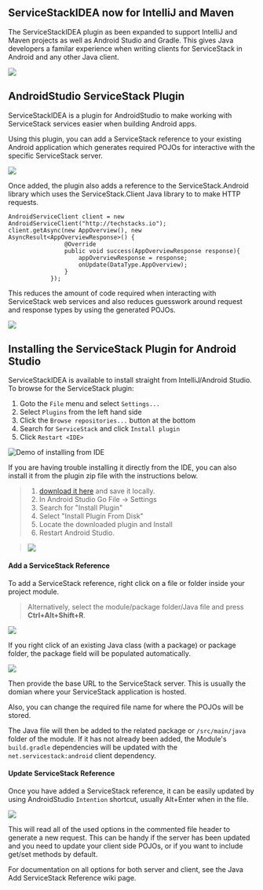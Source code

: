 ## ServiceStackIDEA now for IntelliJ and Maven

The ServiceStackIDEA plugin as been expanded to support IntelliJ and Maven projects as well as Android Studio and Gradle. This gives Java developers a familar experience when writing clients for ServiceStack in Android and any other Java client.

![](https://github.com/ServiceStack/Assets/raw/master/img/servicestackidea/ss-addref-maven-intellij-osx.gif)

## AndroidStudio ServiceStack Plugin

ServiceStackIDEA is a plugin for AndroidStudio to make working with ServiceStack services easier when building Android apps. 

Using this plugin, you can add a ServiceStack reference to your existing Android application which generates required POJOs for interactive with the specific ServiceStack server.

![](https://github.com/ServiceStack/Assets/raw/master/img/servicestackidea/android-context-menu.png)

Once added, the plugin also adds a reference to the ServiceStack.Android library which uses the ServiceStack.Client Java library to to make HTTP requests. 

```
AndroidServiceClient client = new AndroidServiceClient("http://techstacks.io");
client.getAsync(new AppOverview(), new AsyncResult<AppOverviewResponse>() {
                @Override
                public void success(AppOverviewResponse response){
                    appOverviewResponse = response;
                    onUpdate(DataType.AppOverview);
                }
            });
```

This reduces the amount of code required when interacting with ServiceStack web services and also reduces guesswork around request and response types by using the generated POJOs.

![](https://github.com/ServiceStack/Assets/raw/master/img/servicestackidea/android-client-example.gif)

## Installing the ServiceStack Plugin for Android Studio

ServiceStackIDEA is available to install straight from IntelliJ/Android Studio. To browse for the ServiceStack plugin:
1. Goto the `File` menu and select `Settings...`
2. Select `Plugins` from the left hand side
3. Click the `Browse repositories...` button at the bottom
4. Search for `ServiceStack` and click `Install plugin`
5. Click `Restart <IDE>`

![Demo of installing from IDE](https://github.com/ServiceStack/Assets/raw/master/img/servicestackidea/android-plugin-download.gif)

If you are having trouble installing it directly from the IDE, you can also install it from the plugin zip file with the instructions below.
>
>1. [download it here](https://plugins.jetbrains.com/plugin/download?pr=androidstudio&updateId=19465) and save it locally.
>2. In Android Studio Go File -> Settings
>3. Search for "Install Plugin"
>4. Select "Install Plugin From Disk"
>5. Locate the downloaded plugin and Install
>6. Restart Android Studio.

>![](https://github.com/ServiceStack/Assets/raw/34925d1b1b1b1856c451b0373139c939801d96ec/img/servicestackidea/android-plugin-install.gif)

#### Add a ServiceStack Reference

To add a ServiceStack reference, right click on a file or folder inside your project module.
> Alternatively, select the module/package folder/Java file and press **Ctrl+Alt+Shift+R**.

![](https://github.com/ServiceStack/Assets/raw/master/img/servicestackidea/android-dialog.png)

If you right click of an existing Java class (with a package) or package folder, the package field will be populated automatically.

![](https://github.com/ServiceStack/Assets/raw/master/img/servicestackidea/android-dialog-example.gif)

Then provide the base URL to the ServiceStack server. This is usually the domian where your ServiceStack application is hosted.

Also, you can change the required file name for where the POJOs will be stored.

The Java file will then be added to the related package or `/src/main/java` folder of the module. If it has not already been added, the Module's `build.gradle` dependencies will be updated with the `net.servicestack:android` client dependency.

#### Update ServiceStack Reference

Once you have added a ServiceStack reference, it can be easily updated by using AndroidStudio `Intention` shortcut, usually Alt+Enter when in the file.

![](https://github.com/ServiceStack/Assets/raw/master/img/servicestackidea/android-update-example.gif)

This will read all of the used options in the commented file header to generate a new request. This can be handy if the server has been updated and you need to update your client side POJOs, or if you want to include get/set methods by default.

For documentation on all options for both server and client, see the Java Add ServiceStack Reference wiki page.

